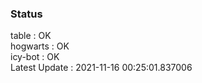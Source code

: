### Status


table : OK  
hogwarts : OK  
icy-bot : OK  
Latest Update : 2021-11-16 00:25:01.837006

